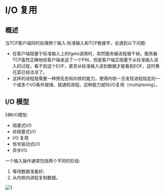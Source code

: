 # I/O 复用

## 概述

当TCP客户端同时处理两个输入:标准输入和TCP套接字，会遇到以下问题: 
* 在客户端阻塞于标准输入上的fgets调用时，突然服务器进程被干掉。服务器TCP虽然正确地给客户端发送了一个FIN，但是客户端正阻塞于从标准输入读入的过程，看不到这个EOF，直至从标准输入读到数据才能看到EOF，这时黄花菜已经凉凉了。
* 这样的进程就需要一种预先告知内核的能力，使得内核一旦发现进程指定的一个或多个I/O条件就绪，就通知进程。这种能力就叫I/O复用（multiplexing）。

## I/O 模型

5种I/O模型:
* 阻塞式I/O
* 非阻塞式I/O
* I/O 复用
* 信号驱动式I/O
* 异步I/O

一个输入操作通常包括两个不同的阶段:
1. 等待数据准备好;
2. 从内核向进程复制数据。


![1](/_images/c++/io/五种IO模型.png)
